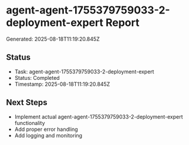# agent-agent-1755379759033-2-deployment-expert Report

Generated: 2025-08-18T11:19:20.845Z

## Status
- Task: agent-agent-1755379759033-2-deployment-expert
- Status: Completed
- Timestamp: 2025-08-18T11:19:20.845Z

## Next Steps
- Implement actual agent-agent-1755379759033-2-deployment-expert functionality
- Add proper error handling
- Add logging and monitoring
